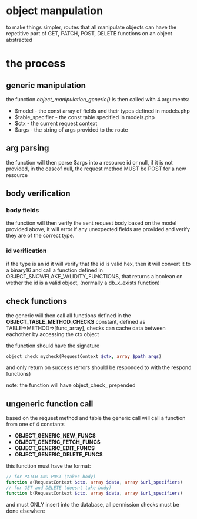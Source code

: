# object manpulation
to make things simpler, routes that all manipulate objects can have the repetitive part of GET, PATCH, POST, DELETE functions on an object abstracted

# the process
## generic manipulation
the function *object_manipulation_generic()* is then called with 4 arguments:
- $model - the const array of fields and their types defined in models.php 
- $table_specifier - the const table specified in models.php
- $ctx - the current request context
- $args - the string of args provided to the route

## arg parsing
the function will then parse $args into a resource id or null, if it is not provided, in the caseof null, the request method MUST be POST for a new resource

## body verification
### body fields
the function will then verify the sent request body based on the model provided above, it will error if any unexpected fields are provided and verify they are of the correct type.
### id verification
if the type is an id it will verify that the id is valid hex, then it will convert it to a binary16 and call a function defined in OBJECT_SNOWFLAKE_VALIDITY_FUNCTIONS, that returns a boolean on wether the id is a valid object, (normally a db_x_exists function)

## check functions
the generic will then call all functions defined in the **OBJECT_TABLE_METHOD_CHECKS** constant, defined as TABLE=>METHOD=>[func_array], checks can cache data between eachother by accessing the ctx object
  
the function should have the signature
```php
object_check_mycheck(RequestContext $ctx, array $path_args)
```
and only return on success (errors should be responded to with the respond functions)
  
note: the function will have object_check_ prepended

## ungeneric function call
based on the request method and table the generic call will call a function from one of 4 constants 
- **OBJECT_GENERIC_NEW_FUNCS**
- **OBJECT_GENERIC_FETCH_FUNCS**
- **OBJECT_GENERIC_EDIT_FUNCS**
- **OBJECT_GENERIC_DELETE_FUNCS**

this function must have the format:
```php
// for PATCH AND POST (takes body)
function a(RequestContext $ctx, array $data, array $url_specifiers)
// for GET and DELETE (doesnt take body)
function b(RequestContext $ctx, array $data, array $url_specifiers)
```
and must ONLY insert into the database, all permission checks must be done elsewhere